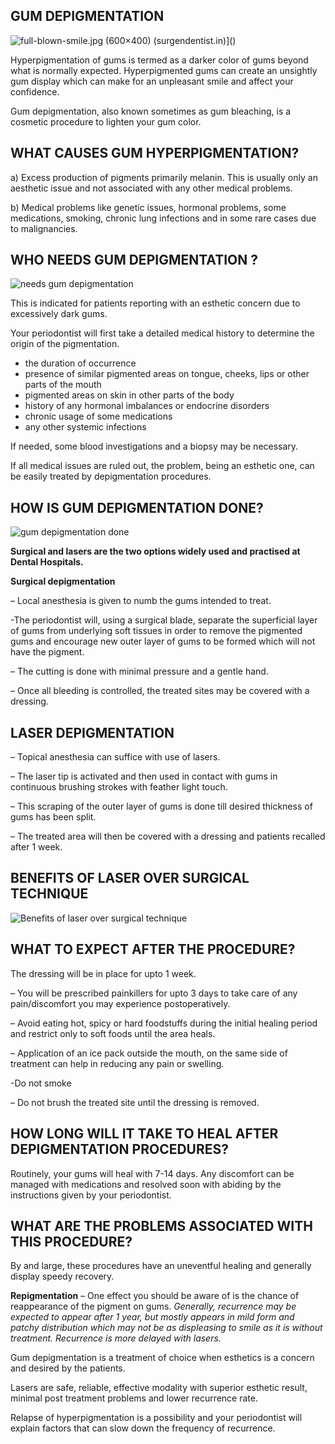 ## GUM DEPIGMENTATION

![full-blown-smile.jpg (600×400) (surgendentist.in)](https://media.surgendentist.in/full-blown-smile.jpg)]()

Hyperpigmentation of gums is termed as a darker color of gums beyond what is normally expected. Hyperpigmented gums can create an unsightly gum display which can make for an unpleasant smile and affect your confidence.

Gum depigmentation, also known sometimes as gum bleaching, is a cosmetic procedure to lighten your gum color. 

## WHAT CAUSES GUM HYPERPIGMENTATION?

a) Excess production of pigments primarily melanin. This is usually only an aesthetic issue and not associated with any other medical problems.

b) Medical problems like genetic issues, hormonal problems, some medications, smoking, chronic lung infections and in some rare cases due to malignancies.

## WHO NEEDS GUM DEPIGMENTATION ?



![needs gum depigmentation](https://sp-ao.shortpixel.ai/client/to_auto,q_glossy,ret_img,w_742,h_740/https://www.fmsdental.com/wp-content/uploads/2021/06/needs-gum-depigmentation.jpg)

This is indicated for patients reporting with an esthetic concern due to excessively dark  gums.

Your periodontist will first take a detailed medical history to determine the origin of the pigmentation.

- the duration of occurrence
- presence of similar pigmented areas on tongue, cheeks, lips or other parts of the mouth
- pigmented areas on skin in other parts of the body
- history of any hormonal imbalances or endocrine disorders
- chronic usage of some medications
- any other systemic infections

If needed, some blood investigations and a biopsy may be necessary.

If all medical issues are ruled out, the problem, being an esthetic one, can be easily treated by depigmentation procedures.







## HOW IS GUM DEPIGMENTATION DONE?

![gum depigmentation done](https://sp-ao.shortpixel.ai/client/to_auto,q_glossy,ret_img,w_612,h_612/https://www.fmsdental.com/wp-content/uploads/2021/06/gum-depigmentation-done.jpg)

**Surgical and lasers are the two options widely used and practised at Dental Hospitals.**

**Surgical depigmentation**

– Local anesthesia is given to numb the gums intended to treat.

-The periodontist will, using a surgical blade, separate the superficial layer of gums from underlying soft tissues in order to remove the pigmented gums and encourage new outer layer of gums to be formed which will not have the pigment.

– The cutting is done with minimal pressure and a gentle hand.

– Once all bleeding is controlled, the treated sites may be covered with a dressing.



## LASER DEPIGMENTATION

– Topical anesthesia can suffice with use of lasers.

– The laser tip is activated and then used in contact with gums in continuous brushing strokes with feather light touch.

– This scraping of the outer layer of gums is done till desired thickness of gums has been split.

– The treated area will then be covered with a dressing and patients recalled after 1 week.

 



## BENEFITS OF LASER OVER SURGICAL TECHNIQUE

![Benefits of laser over surgical technique](https://sp-ao.shortpixel.ai/client/to_auto,q_glossy,ret_img,w_555,h_330/https://www.fmsdental.com/wp-content/uploads/2021/06/Capture-1.png)



## WHAT TO EXPECT AFTER THE PROCEDURE?

The dressing will be in place for upto 1 week.

– You will be prescribed painkillers for upto 3 days to take care of any pain/discomfort you may experience postoperatively.

– Avoid eating hot, spicy or hard foodstuffs during the initial healing period and restrict only to soft foods until the area heals.

– Application of an ice pack outside the mouth, on the same side of treatment can help in reducing any pain or swelling.

-Do not smoke

– Do not brush the treated site until the dressing is removed.

## HOW LONG WILL IT TAKE TO HEAL AFTER DEPIGMENTATION PROCEDURES?

Routinely, your gums will heal with 7-14 days. Any discomfort can be managed with medications and resolved soon with abiding by the instructions given by your periodontist.



## WHAT ARE THE PROBLEMS ASSOCIATED WITH THIS PROCEDURE?

By and large, these procedures have an uneventful healing and generally display speedy recovery.

**Repigmentation** – One effect you should be aware of  is the chance of reappearance of the pigment on gums. *Generally, recurrence may be expected to appear after 1 year, but mostly appears in mild form and patchy distribution which may not be as displeasing to smile as it is without treatment. Recurrence is more delayed with lasers.*

Gum depigmentation is a treatment of choice when esthetics is a concern and desired by the patients.

Lasers are safe, reliable, effective modality with superior esthetic result, minimal post treatment problems and lower recurrence rate.

Relapse of hyperpigmentation is a possibility and your periodontist will explain factors that can slow down the frequency of recurrence.

